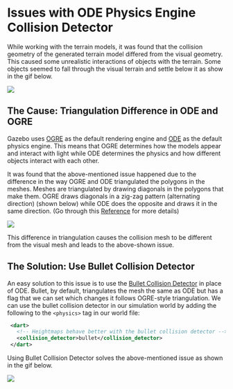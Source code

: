 
Issues with ODE Physics Engine Collision Detector
=================================================

  

While working with the terrain models, it was found that the collision geometry of the generated terrain model differed from the visual geometry. This caused some unrealistic interactions of objects with the terrain. Some objects seemed to fall through the visual terrain and settle below it as show in the gif below.

  

![](https://t37413662.p.clickup-attachments.com/t37413662/0756318d-2098-40b6-8151-725604d8136c/190496531-63f3f776-4da5-459c-a679-bb21389ba600.gif)

  

The Cause: Triangulation Difference in ODE and OGRE
---------------------------------------------------

Gazebo uses [OGRE](https://www.ogre3d.org/) as the default rendering engine and [ODE](https://www.ode.org/) as the default physics engine. This means that OGRE determines how the models appear and interact with light while ODE determines the physics and how different objects interact with each other.

  

It was found that the above-mentioned issue happened due to the difference in the way OGRE and ODE triangulated the polygons in the meshes. Meshes are triangulated by drawing diagonals in the polygons that make them. OGRE draws diagonals in a zig-zag pattern (alternating direction) (shown below) while ODE does the opposite and draws it in the same direction. (Go through this [Reference](https://github.com/osrf/gazebo/issues/2838) for more details)

  

![](https://t37413662.p.clickup-attachments.com/t37413662/ee2d6ae3-ba15-4963-b0b3-3caa7243ab48/92044871-066b5080-ed34-11ea-9973-19228f8d0516.png)

  

This difference in triangulation causes the collision mesh to be different from the visual mesh and leads to the above-shown issue.

  

The Solution: Use Bullet Collision Detector
-------------------------------------------

An easy solution to this issue is to use the [Bullet Collision Detector](https://pybullet.org/wordpress/) in place of ODE. Bullet, by default, triangulates the mesh the same as ODE but has a flag that we can set which changes it follows OGRE-style triangulation. We can use the bullet collision detector in our simulation world by adding the following to the `<physics>` tag in our world file:

```xml
 <dart> 
   <!-- Heightmaps behave better with the bullet collision detector --> 
   <collision_detector>bullet</collision_detector> 
 </dart> 
```

  

Using Bullet Collision Detector solves the above-mentioned issue as shown in the gif below.

  

![](https://t37413662.p.clickup-attachments.com/t37413662/97af2b95-8951-4c8b-8d62-15d6e2877804/191126749-d8df3be0-8f66-4b78-8513-d433be7363e3.gif)
